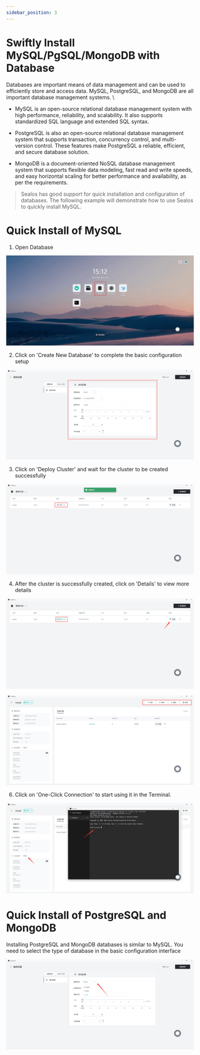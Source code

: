```yaml
---
sidebar_position: 3
---
```


# Swiftly Install MySQL/PgSQL/MongoDB with Database

Databases are important means of data management and can be used to efficiently store and access data. MySQL, PostgreSQL, and MongoDB are all important database management systems. \

* MySQL is an open-source relational database management system with high performance, reliability, and scalability. It also supports standardized SQL language and extended SQL syntax.

* PostgreSQL is also an open-source relational database management system that supports transaction, concurrency control, and multi-version control. These features make PostgreSQL a reliable, efficient, and secure database solution.

* MongoDB is a document-oriented NoSQL database management system that supports flexible data modeling, fast read and write speeds, and easy horizontal scaling for better performance and availability, as per the requirements.

> Sealos has good support for quick installation and configuration of databases. The following example will demonstrate how to use Sealos to quickly install MySQL.

# Quick Install of MySQL

1. Open Database

![](./images/Pasted%20image%2020230602151308.png)

2. Click on 'Create New Database' to complete the basic configuration setup

![](./images/Pasted%20image%2020230602152005.png)

3. Click on 'Deploy Cluster' and wait for the cluster to be created successfully

![](./images/Pasted%20image%2020230602152025.png)

4. After the cluster is successfully created, click on 'Details' to view more details

![](./images/Pasted%20image%2020230602152158.png)

![](./images/Pasted%20image%2020230602152916.png)

6. Click on 'One-Click Connection' to start using it in the Terminal.

![](./images/Pasted%20image%2020230602152336.png)

# Quick Install of PostgreSQL and MongoDB

Installing PostgreSQL and MongoDB databases is similar to MySQL. You need to select the type of database in the basic configuration interface

![](./images/Pasted%20image%2020230602153312.png)

